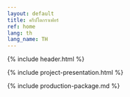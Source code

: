```yaml
---
layout: default
title: ครีปโตกราเฟอร์
ref: home
lang: th
lang_name: TH
---
```


{% include header.html %}

{% include project-presentation.html %}

{% include production-package.md %}
